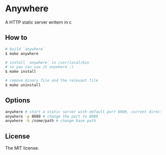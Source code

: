 # Anywhere
A HTTP static server writern in c

## How to

```bash
# build `anywhere`
$ make anywhere

# install `anywhere` in /usr/local/bin
# so you can use it anywhere :)
$ make install

# remove binary file and the relevant file
$ make uninstall
```

## Options

```bash
anywhere # start a static server with default port 8000, current directory as base path
anywhere -p 8080 # change the port to 8080
anywhere -b /some/path # change base path
```

## License
The MIT license.
